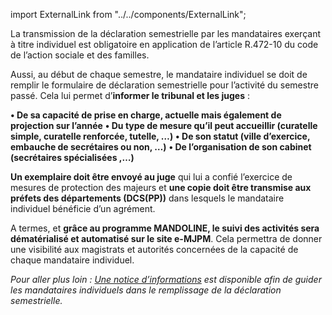 import ExternalLink from "../../components/ExternalLink";

La transmission de la déclaration semestrielle par les mandataires exerçant à titre individuel est obligatoire en application de l’article R.472-10 du code de l’action sociale et des familles.

Aussi, au début de chaque semestre, le mandataire individuel se doit de remplir le formulaire de déclaration semestrielle pour l’activité du semestre passé. Cela lui permet d’**informer le tribunal et les juges** :

**• De sa capacité de prise en charge, actuelle mais également de projection sur l’année**
**• Du type de mesure qu’il peut accueillir (curatelle simple, curatelle renforcée, tutelle, …)**
**• De son statut (ville d’exercice, embauche de secrétaires ou non, …)**
**• De l’organisation de son cabinet (secrétaires spécialisées ,…)**

**Un exemplaire doit être envoyé au juge** qui lui a confié l’exercice de mesures de protection des majeurs et **une copie doit être transmise aux préfets des départements (DCS(PP))** dans lesquels le mandataire individuel bénéficie d’un agrément.

A termes, et **grâce au programme MANDOLINE, le suivi des activités sera dématérialisé et automatisé sur le site e-MJPM**. Cela permettra de donner une visibilité aux magistrats et autorités concernées de la capacité de chaque mandataire individuel.

_Pour aller plus loin : <ExternalLink>[Une notice d’informations](https://wikipedia.org)</ExternalLink> est disponible afin de guider les mandataires individuels dans le remplissage de la déclaration semestrielle._
